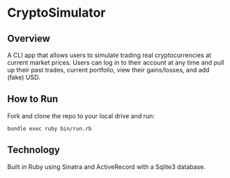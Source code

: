 CryptoSimulator
===============

## Overview 
A CLI app that allows users to simulate trading real cryptocurrencies at current market prices. Users can log in to their account at any time and pull up their past trades, current portfolio, view their gains/losses, and add (fake) USD.

## How to Run
Fork and clone the repo to your local drive and run:

`bundle exec ruby bin/run.rb`

## Technology
Built in Ruby using Sinatra and ActiveRecord with a Sqlite3 database.




